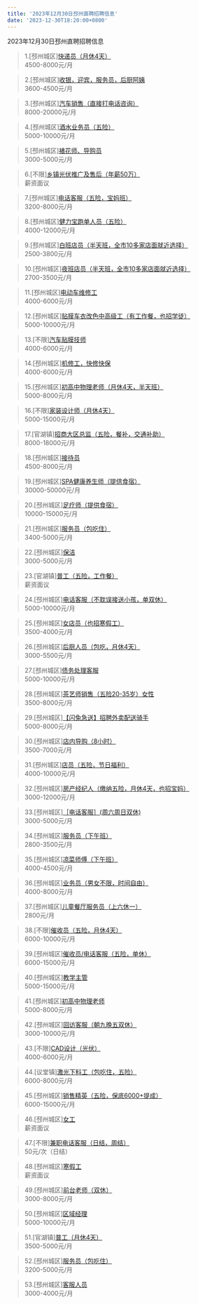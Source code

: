 ```yaml
---
title: '2023年12月30日邳州直聘招聘信息'
date: '2023-12-30T18:20:00+0800'
---
```

2023年12月30日邳州直聘招聘信息
<!--more-->
>1.[邳州城区][快递员（月休4天）](https://www.pizhouzhipin.com/job/32762)<br>
>4500-8000元/月

>2.[邳州城区][收银，迎宾，服务员，后厨阿姨](https://www.pizhouzhipin.com/job/32495)<br>
>3600-4500元/月

>3.[邳州城区][汽车销售（直接打电话咨询）](https://www.pizhouzhipin.com/job/31599)<br>
>8000-20000元/月

>4.[邳州城区][酒水业务员（五险）](https://www.pizhouzhipin.com/job/28520)<br>
>5000-10000元/月

>5.[邳州城区][裱花师、导购员](https://www.pizhouzhipin.com/job/32788)<br>
>3000-5000元/月

>6.[不限][乡镇光伏推广及售后（年薪50万）](https://www.pizhouzhipin.com/job/28507)<br>
>薪资面议

>7.[邳州城区][电话客服（五险，宝妈班）](https://www.pizhouzhipin.com/job/31704)<br>
>3200-8000元/月

>8.[邳州城区][健力宝跑单人员（五险）](https://www.pizhouzhipin.com/job/32793)<br>
>4000-12000元/月

>9.[邳州城区][白班店员（半天班，全市10多家店面就近选择）](https://www.pizhouzhipin.com/job/26173)<br>
>2500-3800元/月

>10.[邳州城区][夜班店员（半天班，全市10多家店面就近选择）](https://www.pizhouzhipin.com/job/26174)<br>
>2700-3500元/月

>11.[邳州城区][电动车维修工](https://www.pizhouzhipin.com/job/21539)<br>
>4000-6000元/月

>12.[邳州城区][贴膜车衣改色中高级工（有工作餐，也招学徒）](https://www.pizhouzhipin.com/job/29070)<br>
>5000-10000元/月

>13.[不限][汽车贴膜技师](https://www.pizhouzhipin.com/job/28038)<br>
>4000-6000元/月

>14.[邳州城区][机修工，快修快保](https://www.pizhouzhipin.com/job/29766)<br>
>4000-6000元/月

>15.[邳州城区][初高中物理老师（月休4天，半天班）](https://www.pizhouzhipin.com/job/21959)<br>
>5000-8000元/月

>16.[不限][家装设计师（月休4天）](https://www.pizhouzhipin.com/job/26989)<br>
>5000-15000元/月

>17.[官湖镇][招商大区总监（五险，餐补，交通补助）](https://www.pizhouzhipin.com/job/25311)<br>
>8000-18000元/月

>18.[邳州城区][接待员](https://www.pizhouzhipin.com/job/27311)<br>
>4500-8000元/月

>19.[邳州城区][SPA健康养生师（提供食宿）](https://www.pizhouzhipin.com/job/26266)<br>
>30000-50000元/月

>20.[邳州城区][足疗师（提供食宿）](https://www.pizhouzhipin.com/job/26265)<br>
>10000-15000元/月

>21.[邳州城区][服务员（包吃住）](https://www.pizhouzhipin.com/job/26261)<br>
>3400-5000元/月

>22.[邳州城区][保洁](https://www.pizhouzhipin.com/job/28297)<br>
>3000-5000元/月

>23.[官湖镇][普工（五险，工作餐）](https://www.pizhouzhipin.com/job/32799)<br>
>薪资面议

>24.[邳州城区][电话客服（不耽误接送小孩，单双休）](https://www.pizhouzhipin.com/job/32402)<br>
>5000-10000元/月

>25.[邳州城区][女店员（也招寒假工）](https://www.pizhouzhipin.com/job/32713)<br>
>3500-4000元/月

>26.[邳州城区][后厨人员（包吃，月休4天）](https://www.pizhouzhipin.com/job/32796)<br>
>3000-5500元/月

>27.[邳州城区][债务处理客服](https://www.pizhouzhipin.com/job/32192)<br>
>5000-10000元/月

>28.[邳州城区][茶艺师销售（五险20-35岁）女性](https://www.pizhouzhipin.com/job/25449)<br>
>3500-8000元/月

>29.[邳州城区][【闪兔急送】招聘外卖配送骑手](https://www.pizhouzhipin.com/job/28302)<br>
>5000-8000元/月

>30.[邳州城区][店内导购（8小时）](https://www.pizhouzhipin.com/job/19771)<br>
>3500-7000元/月

>31.[邳州城区][店员（五险，节日福利）](https://www.pizhouzhipin.com/job/30380)<br>
>4000-10000元/月

>32.[邳州城区][房产经纪人（缴纳五险，月休4天，也招宝妈）](https://www.pizhouzhipin.com/job/30605)<br>
>3000-12000元/月

>33.[邳州城区][［电话客服］(周六周日双休)](https://www.pizhouzhipin.com/job/32016)<br>
>3000-5000元/月

>34.[邳州城区][服务员（下午班）](https://www.pizhouzhipin.com/job/32794)<br>
>2800-3500元/月

>35.[邳州城区][凉菜师傅（下午班）](https://www.pizhouzhipin.com/job/32795)<br>
>4000-4500元/月

>36.[邳州城区][业务员（男女不限，时间自由）](https://www.pizhouzhipin.com/job/15702)<br>
>4000-8000元/月

>37.[邳州城区][儿童餐厅服务员（上六休一）](https://www.pizhouzhipin.com/job/32789)<br>
>2800元/月

>38.[不限][催收员（五险，月休4天）](https://www.pizhouzhipin.com/job/25334)<br>
>6000-10000元/月

>39.[邳州城区][催收员/电话客服（五险，单休）](https://www.pizhouzhipin.com/job/25936)<br>
>6000-15000元/月

>40.[邳州城区][教学主管](https://www.pizhouzhipin.com/job/32424)<br>
>5000-15000元/月

>41.[邳州城区][初高中物理老师](https://www.pizhouzhipin.com/job/26913)<br>
>5000-8000元/月

>42.[邳州城区][回访客服（朝九晚五双休）](https://www.pizhouzhipin.com/job/32592)<br>
>3000-10000元/月

>43.[不限][CAD设计（光伏）](https://www.pizhouzhipin.com/job/32438)<br>
>4000-6000元/月

>44.[议堂镇][激光下料工（包吃住，五险）](https://www.pizhouzhipin.com/job/21066)<br>
>6000-8000元/月

>45.[邳州城区][销售精英（五险，保底6000+提成）](https://www.pizhouzhipin.com/job/6895)<br>
>6000-15000元/月

>46.[邳州城区][女工](https://www.pizhouzhipin.com/job/32801)<br>
>薪资面议

>47.[不限][兼职电话客服（日结，周结）](https://www.pizhouzhipin.com/job/32797)<br>
>50元/次（日结）

>48.[邳州城区][寒假工](https://www.pizhouzhipin.com/job/32714)<br>
>薪资面议

>49.[邳州城区][前台老师（双休）](https://www.pizhouzhipin.com/job/12077)<br>
>3000-8000元/月

>50.[邳州城区][区域经理](https://www.pizhouzhipin.com/job/31066)<br>
>5000-10000元/月

>51.[官湖镇][普工（月休4天）](https://www.pizhouzhipin.com/job/23041)<br>
>3500-5000元/月

>52.[邳州城区][服务员（包吃住）](https://www.pizhouzhipin.com/job/32682)<br>
>3200-5000元/月

>53.[邳州城区][客服人员](https://www.pizhouzhipin.com/job/32782)<br>
>3000-4000元/月

